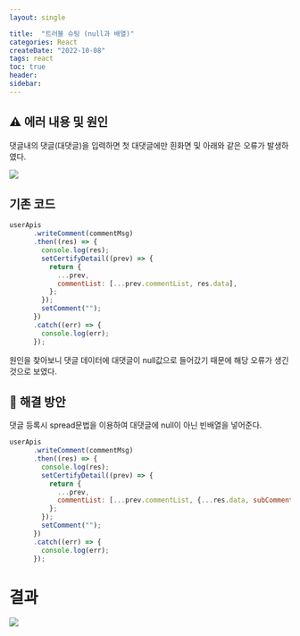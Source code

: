 ```yaml
---
layout: single 

title:  "트러블 슈팅 (null과 배열)"  
categories: React
createDate: "2022-10-08"
tags: react
toc: true
header:
sidebar: 
---
```




## ⚠️ 에러 내용 및 원인

댓글내의 댓글(대댓글)을 입력하면 첫 대댓글에만 흰화면 및 아래와 같은 오류가 발생하였다.

![](https://velog.velcdn.com/images/danchoi/post/e1ed676c-5654-4f71-8028-9b507ea27794/image.png)

## 기존 코드

```jsx
userApis
      .writeComment(commentMsg)
      .then((res) => {
        console.log(res);
        setCertifyDetail((prev) => {
          return {
            ...prev,
            commentList: [...prev.commentList, res.data],
          };
        });
        setComment("");
      })
      .catch((err) => {
        console.log(err);
      });
```

원인을 찾아보니 댓글 데이터에 대댓글이 null값으로 들어갔기 때문에 해당 오류가 생긴것으로 보였다.

## 🔆 해결 방안

댓글 등록시 spread문법을 이용하여 대댓글에 null이 아닌 빈배열을 넣어준다.

```jsx
userApis
      .writeComment(commentMsg)
      .then((res) => {
        console.log(res);
        setCertifyDetail((prev) => {
          return {
            ...prev,
            commentList: [...prev.commentList, {...res.data, subCommentList:[]}],
          };
        });
        setComment("");
      })
      .catch((err) => {
        console.log(err);
      });
```

# 결과 

![](https://velog.velcdn.com/images/danchoi/post/b9481833-dfe5-4cc5-9226-bccd50ec3ad7/image.png)